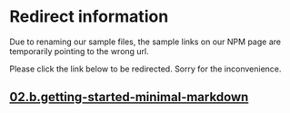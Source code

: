 # Redirect information

Due to renaming our sample files, the sample links on our NPM page are temporarily pointing to the wrong url. 

Please click the link below to be redirected. Sorry for the inconvenience.

## [02.b.getting-started-minimal-markdown](./../02.b.getting-started-minimal-markdown/README.md)